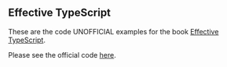 ## Effective TypeScript
These are the code UNOFFICIAL examples for the book [Effective TypeScript](https://www.oreilly.co.jp/books/9784814401093/).

Please see the official code [here](https://github.com/oreilly-japan/effective-typescript-2e-ja).

